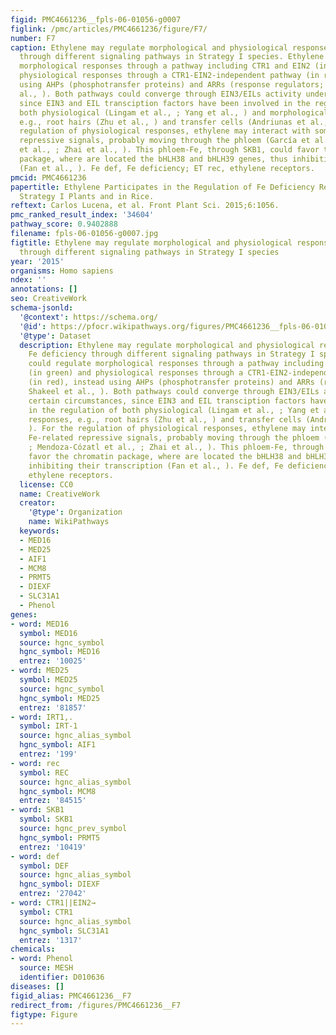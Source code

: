 ```yaml
---
figid: PMC4661236__fpls-06-01056-g0007
figlink: /pmc/articles/PMC4661236/figure/F7/
number: F7
caption: Ethylene may regulate morphological and physiological responses to Fe deficiency
  through different signaling pathways in Strategy I species. Ethylene could regulate
  morphological responses through a pathway including CTR1 and EIN2 (in green) and
  physiological responses through a CTR1-EIN2-independent pathway (in red), instead
  using AHPs (phosphotransfer proteins) and ARRs (response regulators; Shakeel et
  al., ). Both pathways could converge through EIN3/EILs activity under certain circumstances,
  since EIN3 and EIL transciption factors have been involved in the regulation of
  both physiological (Lingam et al., ; Yang et al., ) and morphological responses,
  e.g., root hairs (Zhu et al., ) and transfer cells (Andriunas et al., ). For the
  regulation of physiological responses, ethylene may interact with some Fe-related
  repressive signals, probably moving through the phloem (García et al., ; Mendoza-Cózatl
  et al., ; Zhai et al., ). This phloem-Fe, through SKB1, could favor the chromatin
  package, where are located the bHLH38 and bHLH39 genes, thus inhibiting their transcription
  (Fan et al., ). Fe def, Fe deficiency; ET rec, ethylene receptors.
pmcid: PMC4661236
papertitle: Ethylene Participates in the Regulation of Fe Deficiency Responses in
  Strategy I Plants and in Rice.
reftext: Carlos Lucena, et al. Front Plant Sci. 2015;6:1056.
pmc_ranked_result_index: '34604'
pathway_score: 0.9402888
filename: fpls-06-01056-g0007.jpg
figtitle: Ethylene may regulate morphological and physiological responses to Fe deficiency
  through different signaling pathways in Strategy I species
year: '2015'
organisms: Homo sapiens
ndex: ''
annotations: []
seo: CreativeWork
schema-jsonld:
  '@context': https://schema.org/
  '@id': https://pfocr.wikipathways.org/figures/PMC4661236__fpls-06-01056-g0007.html
  '@type': Dataset
  description: Ethylene may regulate morphological and physiological responses to
    Fe deficiency through different signaling pathways in Strategy I species. Ethylene
    could regulate morphological responses through a pathway including CTR1 and EIN2
    (in green) and physiological responses through a CTR1-EIN2-independent pathway
    (in red), instead using AHPs (phosphotransfer proteins) and ARRs (response regulators;
    Shakeel et al., ). Both pathways could converge through EIN3/EILs activity under
    certain circumstances, since EIN3 and EIL transciption factors have been involved
    in the regulation of both physiological (Lingam et al., ; Yang et al., ) and morphological
    responses, e.g., root hairs (Zhu et al., ) and transfer cells (Andriunas et al.,
    ). For the regulation of physiological responses, ethylene may interact with some
    Fe-related repressive signals, probably moving through the phloem (García et al.,
    ; Mendoza-Cózatl et al., ; Zhai et al., ). This phloem-Fe, through SKB1, could
    favor the chromatin package, where are located the bHLH38 and bHLH39 genes, thus
    inhibiting their transcription (Fan et al., ). Fe def, Fe deficiency; ET rec,
    ethylene receptors.
  license: CC0
  name: CreativeWork
  creator:
    '@type': Organization
    name: WikiPathways
  keywords:
  - MED16
  - MED25
  - AIF1
  - MCM8
  - PRMT5
  - DIEXF
  - SLC31A1
  - Phenol
genes:
- word: MED16
  symbol: MED16
  source: hgnc_symbol
  hgnc_symbol: MED16
  entrez: '10025'
- word: MED25
  symbol: MED25
  source: hgnc_symbol
  hgnc_symbol: MED25
  entrez: '81857'
- word: IRT1,.
  symbol: IRT-1
  source: hgnc_alias_symbol
  hgnc_symbol: AIF1
  entrez: '199'
- word: rec
  symbol: REC
  source: hgnc_alias_symbol
  hgnc_symbol: MCM8
  entrez: '84515'
- word: SKB1
  symbol: SKB1
  source: hgnc_prev_symbol
  hgnc_symbol: PRMT5
  entrez: '10419'
- word: def
  symbol: DEF
  source: hgnc_alias_symbol
  hgnc_symbol: DIEXF
  entrez: '27042'
- word: CTR1||EIN2→
  symbol: CTR1
  source: hgnc_alias_symbol
  hgnc_symbol: SLC31A1
  entrez: '1317'
chemicals:
- word: Phenol
  source: MESH
  identifier: D010636
diseases: []
figid_alias: PMC4661236__F7
redirect_from: /figures/PMC4661236__F7
figtype: Figure
---
```

